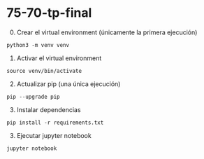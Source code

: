 # 75-70-tp-final

0. Crear el virtual environment (únicamente la primera ejecución)

```
python3 -m venv venv
```

1. Activar el virtual environment

```
source venv/bin/activate
```

2. Actualizar pip (una única ejecución)

```
pip --upgrade pip
```

3. Instalar dependencias

```
pip install -r requirements.txt
```

3. Ejecutar jupyter notebook

```
jupyter notebook
```
